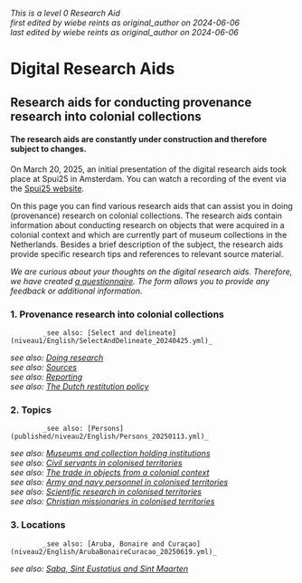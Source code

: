 _This is a level 0 Research Aid_  
_first edited by wiebe reints as original_author on 2024-06-06_  
_last edited by wiebe reints as original_author on 2024-06-06_


# Digital Research Aids


## Research aids for conducting provenance research into colonial collections

#### **The research aids are constantly under construction and therefore subject to changes.**

On March 20, 2025, an initial presentation of the digital research aids took place at Spui25 in Amsterdam. You can watch a recording of the event via the [Spui25 website](https://spui25.nl/programma/colonial-collections-under-scrutiny-researching-dutch-museums).  

On this page you can find various research aids that can assist you in doing (provenance) research on colonial collections. The research aids contain information about conducting research on objects that were acquired in a colonial context and which are currently part of museum collections in the Netherlands. Besides a brief description of the subject, the research aids provide specific research tips and references to relevant source material.

*We are curious about your thoughts on the digital research aids. Therefore, we have created [a questionnaire](https://forms.office.com/Pages/ResponsePage.aspx?id=yFCH6vTj9U-kP-iCC-CffhqoDmWSdt9Fjwp6_b0ouT9UMDFNOEJBNEJaTzdBTlhUNEJJVjdGT0VKNC4u). The form allows you to provide any feedback or additional information.*


### 1. Provenance research into colonial collections
            _see also: [Select and delineate](niveau1/English/SelectAndDelineate_20240425.yml)_  
_see also: [Doing research](niveau1/English/DoingResearch_20240425.yml)_  
_see also: [Sources](niveau1/English/Sources_20240501.yml)_  
_see also: [Reporting](niveau1/English/Reporting_20240501.yml)_  
_see also: [The Dutch restitution policy](niveau1/English/RestitutionPolicy_20250123.yml)_  

### 2. Topics
            _see also: [Persons](published/niveau2/English/Persons_20250113.yml)_  
_see also: [Museums and collection holding institutions](published/niveau2/English/Museum_20250113.yml)_  
_see also: [Civil servants in colonised territories](niveau2/English/CivilServants_20240316.yml)_  
_see also: [The trade in objects from a colonial context](niveau2/English/Trade_20240316.yml)_  
_see also: [Army and navy personnel in colonised territories](niveau2/English/MilitaryAndNavy_20240417.yml)_  
_see also: [Scientific research in colonised territories](niveau2/English/Science_20240821.yml)_  
_see also: [Christian missionaries in colonised territories](niveau2/English/ChristianMission_20240417.yml)_  

### 3. Locations
            _see also: [Aruba, Bonaire and Curaçao](niveau2/English/ArubaBonaireCuracao_20250619.yml)_  
_see also: [Saba, Sint Eustatius and Sint Maarten](niveau2/English/SabaStEustatiusStMaarten_202501619.yml)_  

        
        